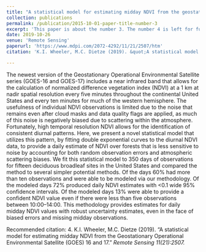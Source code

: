```yaml
---
title: "A statistical model for estimating midday NDVI from the geostationary operational environmental satellite (GOES) 16 and 17"
collection: publications
permalink: /publication/2015-10-01-paper-title-number-3
excerpt: 'This paper is about the number 3. The number 4 is left for future work.'
date: 2019-10-26
venue: 'Remote Sensing'
paperurl: 'https://www.mdpi.com/2072-4292/11/21/2507/htm'
citation: 'K.I. Wheeler, M.C. Dietze (2019). &quot;A statistical model for estimating midday NDVI from the Geostationary Operational Environmental Satellite (GOES) 16 and 17.&quot; <i>Remote Sensing<i> 11(21):2507.'

---
```

The newest version of the Geostationary Operational Environmental Satellite series (GOES-16 and GOES-17) includes a near infrared band that allows for the calculation of normalized difference vegetation index (NDVI) at a 1 km at nadir spatial resolution every five minutes throughout the continental United States and every ten minutes for much of the western hemisphere. The usefulness of individual NDVI observations is limited due to the noise that remains even after cloud masks and data quality flags are applied, as much of this noise is negatively biased due to scattering within the atmosphere. Fortunately, high temporal resolution NDVI allows for the identification of consistent diurnal patterns. Here, we present a novel statistical model that utilizes this pattern, by fitting double exponential curves to the diurnal NDVI data, to provide a daily estimate of NDVI over forests that is less sensitive to noise by accounting for both random observation errors and atmospheric scattering biases. We fit this statistical model to 350 days of observations for fifteen deciduous broadleaf sites in the United States and compared the method to several simpler potential methods. Of the days 60% had more than ten observations and were able to be modeled via our methodology. Of the modeled days 72% produced daily NDVI estimates with <0.1 wide 95% confidence intervals. Of the modeled days 13% were able to provide a confident NDVI value even if there were less than five observations between 10:00–14:00. This methodology provides estimates for daily midday NDVI values with robust uncertainty estimates, even in the face of biased errors and missing midday observations.

Recommended citation: 4.	K.I. Wheeler, M.C. Dietze (2019). “A statistical model for estimating midday NDVI from the Geostationary Operational Environmental Satellite (GOES) 16 and 17.” <i>Remote Sensing<i> 11(21):2507.